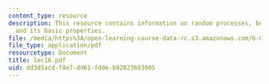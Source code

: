 ```yaml
---
content_type: resource
description: This resource contains information on random processes, bernoulli process,
  and its basic properties.
file: /media/https%3A/open-learning-course-data-rc.s3.amazonaws.com/6-041-probabilistic-systems-analysis-and-applied-probability-spring-2006/dd3d5acdf8e7dd61fd0eb92823603905_lec16.pdf
file_type: application/pdf
resourcetype: Document
title: lec16.pdf
uid: dd3d5acd-f8e7-dd61-fd0e-b92823603905
---
```

